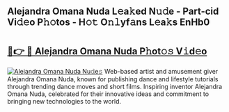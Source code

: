 ## Alejandra Omana Nuda L𝚎a𝚔ed N𝚞𝚍e - Part-cid Vi𝚍𝚎o P𝚑𝚘tos - H𝚘𝚝 O𝚗𝚕yf𝚊ns L𝚎a𝚔s EnHb0

# <h2><a href="http://kfeb1sa.oniu.top/?m=Alejandra+Omana+Nuda">🔗👉 🔴 Alejandra Omana Nuda P𝚑ot𝚘𝚜 V𝚒d𝚎o</a></h2>

[![Alejandra Omana Nuda Nu𝚍e𝚜](https://i.imgur.com/0qMVB7G.gif)](http://kfeb1sa.oniu.top/?m=Alejandra+Omana+Nuda)
Web-based artist and amusement giver Alejandra Omana Nuda, known for publishing dance and lifestyle tutorials through trending dance moves and short films. Inspiring inventor Alejandra Omana Nuda, celebrated for their innovative ideas and commitment to bringing new technologies to the world.  
